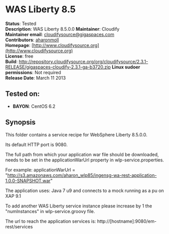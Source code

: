 # WAS Liberty 8.5 

**Status**: Tested  
**Description**: WAS Liberty  8.5.0.0 
**Maintainer**:       Cloudify  
**Maintainer email**: cloudifysource@gigaspaces.com  
**Contributors**:    [aharonmoll](https://github.com/aharonmoll)  
**Homepage**:   [http://www.cloudifysource.org](http://www.cloudifysource.org)  
**License**:      free  
**Build**: http://repository.cloudifysource.org/org/cloudifysource/2.3.1-RELEASE/gigaspaces-cloudify-2.3.1-ga-b3720.zip	
**Linux sudoer permissions**:	Not required  
**Release Date**: March 11 2013  


Tested on:
--------

* <strong>BAYON</strong>: CentOS 6.2

Synopsis
--------

This folder contains a service recipe for WebSphere Liberty 8.5.0.0.

Its default HTTP port is 9080.

The full path from which your application war file should be downloaded, needs to be set in the applicationWarUrl property in wlp-service.properties.

For example:
applicationWarUrl = "http://s3.amazonaws.com/aharon_wlp85/ingensg-wa-rest-application-1.0.0-SNAPSHOT.war"

The application uses: Java 7 u9 and connects to a mock running as a pu on XAP 9.1

To add another WAS Liberty service instance please increase by 1 the "numInstances" in wlp-service.groovy file.

The url to reach the application services is:
http://[hostname]:9080/em-rest/services
